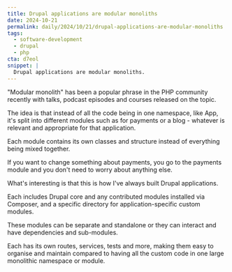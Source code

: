 ```yaml
---
title: Drupal applications are modular monoliths
date: 2024-10-21
permalink: daily/2024/10/21/drupal-applications-are-modular-monoliths
tags:
  - software-development
  - drupal
  - php
cta: d7eol
snippet: |
  Drupal applications are modular monoliths.
---
```


"Modular monolith" has been a popular phrase in the PHP community recently with talks, podcast episodes and courses released on the topic.

The idea is that instead of all the code being in one namespace, like App, it's split into different modules such as for payments or a blog - whatever is relevant and appropriate for that application.

Each module contains its own classes and structure instead of everything being mixed together.

If you want to change something about payments, you go to the payments module and you don't need to worry about anything else.

What's interesting is that this is how I've always built Drupal applications.

Each includes Drupal core and any contributed modules installed via Composer, and a specific directory for application-specific custom modules.

These modules can be separate and standalone or they can interact and have dependencies and sub-modules.

Each has its own routes, services, tests and more, making them easy to organise and maintain compared to having all the custom code in one large monolithic namespace or module.
